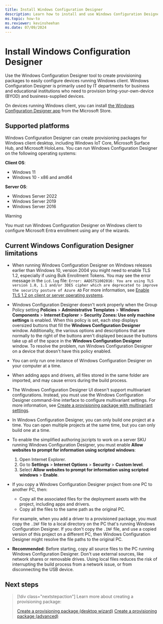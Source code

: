 ```yaml
---
title: Install Windows Configuration Designer
description: Learn how to install and use Windows Configuration Designer so you can easily configure devices running Windows.
ms.topic: how-to
ms.reviewer: kevinsheehan
ms.date: 07/09/2024
---
```


# Install Windows Configuration Designer

Use the Windows Configuration Designer tool to create provisioning packages to easily configure devices running Windows client. Windows Configuration Designer is primarily used by IT departments for business and educational institutions who need to provision bring-your-own-device (BYOD) and business-supplied devices.

On devices running Windows client, you can install [the Windows Configuration Designer app](https://www.microsoft.com/store/apps/9nblggh4tx22) from the Microsoft Store.

## Supported platforms

Windows Configuration Designer can create provisioning packages for Windows client desktop, including Windows IoT Core, Microsoft Surface Hub, and Microsoft HoloLens. You can run Windows Configuration Designer on the following operating systems:

**Client OS**:

- Windows 11
- Windows 10 - x86 and amd64

**Server OS**:

- Windows Server 2022
- Windows Server 2019
- Windows Server 2016

> [!WARNING]
> You must run Windows Configuration Designer on Windows client to configure Microsoft Entra enrollment using any of the wizards.

## Current Windows Configuration Designer limitations

- When running Windows Configuration Designer on Windows releases earlier than Windows 10, version 2004 you might need to enable TLS 1.2, especially if using Bulk Enrollment Tokens. You may see the error message in the `icd.log` file: `Error: AADSTS1002016: You are using TLS version 1.0, 1.1 and/or 3DES cipher which are deprecated to improve the security posture of Azure AD` For more information, see [Enable TLS 1.2 on client or server operating systems](/troubleshoot/azure/active-directory/enable-support-tls-environment#enable-tls-12-on-client-or-server-operating-systems-).


- Windows Configuration Designer doesn't work properly when the Group Policy setting **Policies** > **Administrative Templates** > **Windows Components** > **Internet Explorer** > **Security Zones: Use only machine settings** is enabled. When this policy is set, each step displays oversized buttons that fill the **Windows Configuration Designer** window. Additionally, the various options and descriptions that are normally to the right of the buttons aren't displayed because the buttons take up all of the space in the **Windows Configuration Designer** window. To resolve the problem, run Windows Configuration Designer on a device that doesn't have this policy enabled.

- You can only run one instance of Windows Configuration Designer on your computer at a time.

- When adding apps and drivers, all files stored in the same folder are imported, and may cause errors during the build process.

- The Windows Configuration Designer UI doesn't support multivariant configurations. Instead, you must use the Windows Configuration Designer command-line interface to configure multivariant settings. For more information, see [Create a provisioning package with multivariant settings](provisioning-multivariant.md).

- In Windows Configuration Designer, you can only build one project at a time. You can open multiple projects at the same time, but you can only build one at a time.

- To enable the simplified authoring jscripts to work on a server SKU running Windows Configuration Designer, you must enable **Allow websites to prompt for information using scripted windows**:

  1. Open Internet Explorer.
  1. Go to **Settings** > **Internet Options** > **Security** > **Custom level**.
  1. Select **Allow websites to prompt for information using scripted windows** > **Enable**.

- If you copy a Windows Configuration Designer project from one PC to another PC, then:

  - Copy all the associated files for the deployment assets with the project, including apps and drivers.
  - Copy all the files to the same path as the original PC.

  For example, when you add a driver to a provisioned package, you must copy the `.INF` file to a local directory on the PC that's running Windows Configuration Designer. If you don't copy the `.INF` file, and use a copied version of this project on a different PC, then Windows Configuration Designer might resolve the file paths to the original PC.

- **Recommended**: Before starting, copy all source files to the PC running Windows Configuration Designer. Don't use external sources, like network shares or removable drives. Using local files reduces the risk of interrupting the build process from a network issue, or from disconnecting the USB device.

## Next steps

> [!div class="nextstepaction"]
> Learn more about creating a provisioning package:
>
> [Create a provisioning package (desktop wizard)](provision-pcs-for-initial-deployment.md)
> [Create a provisioning package (advanced)](provisioning-create-package.md)
